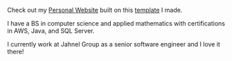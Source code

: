 Check out my [Personal Website](https://ianballard.github.io/) built on this [template](https://github.com/ianballard/personal-website-starter) I made.

I have a BS in computer science and applied mathematics with certifications in AWS, Java, and SQL Server. 

I currently work at Jahnel Group as a senior software engineer and I love it there!
